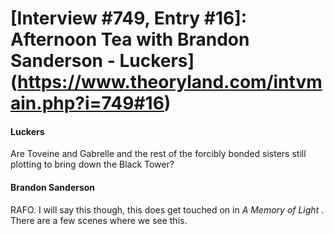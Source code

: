 # [Interview #749, Entry #16]: Afternoon Tea with Brandon Sanderson - Luckers](https://www.theoryland.com/intvmain.php?i=749#16)

#### Luckers

Are Toveine and Gabrelle and the rest of the forcibly bonded sisters still plotting to bring down the Black Tower?

#### Brandon Sanderson

RAFO. I will say this though, this does get touched on in
*A Memory of Light*
. There are a few scenes where we see this.


